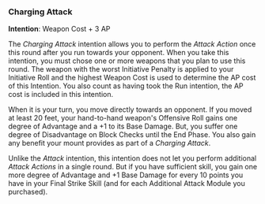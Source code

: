 ### Charging Attack
**Intention**: Weapon Cost + 3 AP

The _Charging Attack_ intention allows you to perform the _Attack Action_ once this round after you run towards your opponent. When you take this intention, you must chose one or more weapons that you plan to use this round. The weapon with the worst Initiative Penalty is applied to your Initiative Roll and the highest Weapon Cost is used to determine the AP cost of this Intention. You also count as having took the Run intention, the AP cost is included in this intention.

When it is your turn, you move directly towards an opponent. If you moved at least 20 feet, your hand-to-hand weapon's Offensive Roll gains one degree of Advantage and a +1 to its Base Damage. But, you suffer one degree of Disadvantage on Block Checks until the End Phase. You also gain any benefit your mount provides as part of a _Charging Attack_.

Unlike the _Attack_ intention, this intention does not let you perform additional _Attack Actions_ in a single round. But if you have sufficient skill, you gain one more degree of Advantage and +1 Base Damage for every 10 points you have in your Final Strike Skill (and for each Additional Attack Module you purchased).
